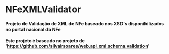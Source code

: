 ﻿# NFeXMLValidator

#### Projeto de Validação de XML de NFe baseado nos XSD's disponibilizados no portal nacional da NFe

#### Este projeto é baseado no projeto de 'https://github.com/silvairsoares/web.api.xml.schema.validation'
